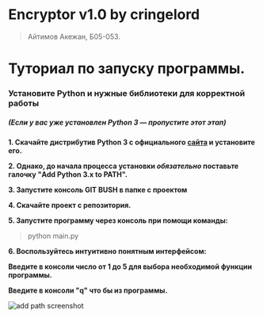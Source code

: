 
<h1 id="10">Encryptor v1.0 by cringelord </h1>
<blockquote>
<p>Айтимов Акежан, Б05-053.</p>
</blockquote>
<h1 id="-">Туториал по запуску программы.</h1>
<h3 id="-python-"><strong>Установите Python и нужные библиотеки для корректной работы</strong></h3>
<h5 id="-python3-project-">(Если у вас уже установлен Python 3 — пропустите этот этап)</h5>
<p><strong>1. Скачайте дистрибутив Python 3 с официального <a href="https://www.python.org/downloads/">сайта</a> и установите его.</strong> 
<p><strong>2.  Однако, до начала процесса установки <em>обязательно</em> поставьте галочку "Add Python 3.x to PATH".</strong></p> 
<p><strong>3. Запустите консоль GIT BUSH в папке с проектом</strong></p>
<p><strong>4. Скачайте проект с репозитория.</strong>
<p><strong>5. Запустите программу через консоль при помощи команды:</strong></p>
<blockquote>
<p>python main.py</p>
</blockquote>
<p><strong>6. Воспользуйтесь интуитивно понятным интерфейсом:</strong></p>
<p><strong>Введите в консоли число от 1 до 5 для выбора необходимой функции программы.</strong></p>
<p><strong>Введите в консоли "q" что бы из программы.</strong></p>
<p><img src="https://sun9-78.userapi.com/impf/oiLtTGRFbajTcrjlOLr2pelIoFjnCfCaejfTHA/VP4McazWyHc.jpg?size=567x223&quality=95&sign=d73c8bc41b628ef8ad36147808ba0f14&type=album" alt="add path screenshot"></p>

